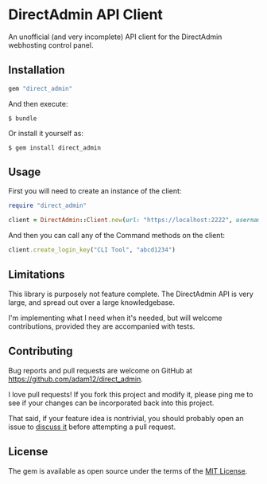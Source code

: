 # DirectAdmin API Client

An unofficial (and very incomplete) API client for the DirectAdmin webhosting
control panel.

## Installation

```ruby
gem "direct_admin"
```

And then execute:

    $ bundle

Or install it yourself as:

    $ gem install direct_admin

## Usage

First you will need to create an instance of the client:

```ruby
require "direct_admin"

client = DirectAdmin::Client.new(url: "https://localhost:2222", username: "admin", password: "secret")
```

And then you can call any of the Command methods on the client:

```ruby
client.create_login_key("CLI Tool", "abcd1234")
```

## Limitations

This library is purposely not feature complete. The DirectAdmin API is very large,
and spread out over a large knowledgebase.

I'm implementing what I need when it's needed, but will welcome contributions,
provided they are accompanied with tests.

## Contributing

Bug reports and pull requests are welcome on GitHub at https://github.com/adam12/direct_admin.

I love pull requests! If you fork this project and modify it, please ping me to see
if your changes can be incorporated back into this project.

That said, if your feature idea is nontrivial, you should probably open an issue to
[discuss it](http://www.igvita.com/2011/12/19/dont-push-your-pull-requests/)
before attempting a pull request.

## License

The gem is available as open source under the terms of the [MIT License](http://opensource.org/licenses/MIT).

